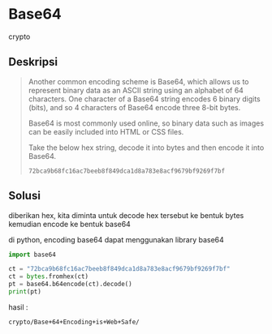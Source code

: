 # Base64
crypto

## Deskripsi
> Another common encoding scheme is Base64, which allows us to represent binary data as an ASCII string using an alphabet of 64 characters. One character of a Base64 string encodes 6 binary digits (bits), and so 4 characters of Base64 encode three 8-bit bytes.
>
> Base64 is most commonly used online, so binary data such as images can be easily included into HTML or CSS files.
>
> Take the below hex string, decode it into bytes and then encode it into Base64.
> ``` console
> 72bca9b68fc16ac7beeb8f849dca1d8a783e8acf9679bf9269f7bf
> ```

## Solusi
diberikan hex, kita diminta untuk decode hex tersebut ke bentuk bytes kemudian encode ke bentuk base64

di python, encoding base64 dapat menggunakan library base64

``` python
import base64

ct = "72bca9b68fc16ac7beeb8f849dca1d8a783e8acf9679bf9269f7bf"
ct = bytes.fromhex(ct)
pt = base64.b64encode(ct).decode()
print(pt)
```
hasil :
``` console
crypto/Base+64+Encoding+is+Web+Safe/
```
